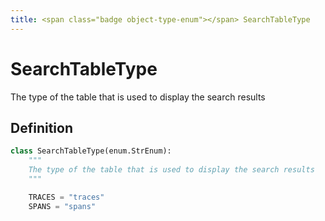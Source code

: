 ```yaml
---
title: <span class="badge object-type-enum"></span> SearchTableType
---
```

# <span class="badge object-type-enum"></span> SearchTableType

The type of the table that is used to display the search results

## Definition

```python
class SearchTableType(enum.StrEnum):
    """
    The type of the table that is used to display the search results
    """

    TRACES = "traces"
    SPANS = "spans"
```
